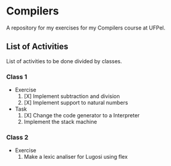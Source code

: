 # Compilers
A repository for my exercises for my Compilers course at UFPel.

## List of Activities
List of activities to be done divided by classes.

### Class 1
- Exercise  
	1. [X] Implement subtraction and division  
	2. [X] Implement support to natural numbers  
- Task  
	1. [X] Change the code generator to a Interpreter  
	2. Implement the stack machine  

### Class 2
- Exercise
	1. Make a lexic analiser for Lugosi using flex

